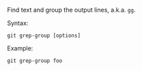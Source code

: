 Find text and group the output lines, a.k.a. `gg`.

Syntax:

```shell
git grep-group [options]
```

Example:

```shell
git grep-group foo
```
